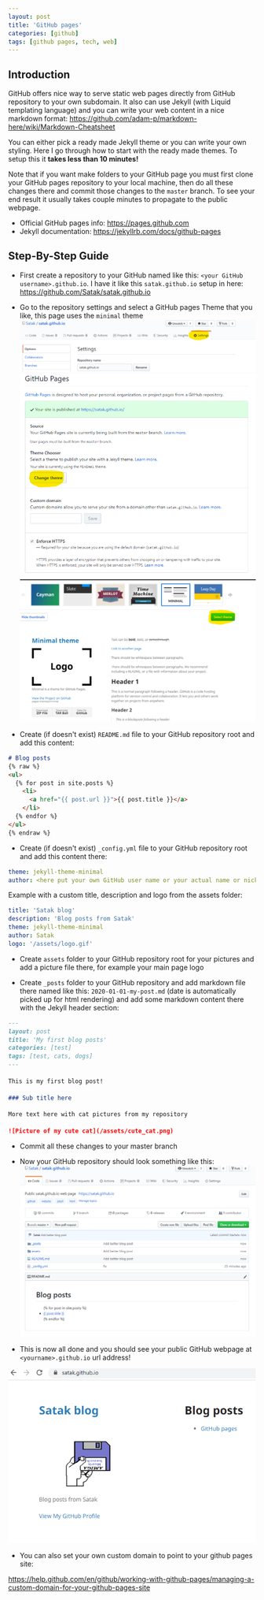 ```yaml
---
layout: post
title: 'GitHub pages'
categories: [github]
tags: [github pages, tech, web]
---
```


## Introduction

GitHub offers nice way to serve static web pages directly from GitHub repository to your own subdomain. It also can use Jekyll (with Liquid templating language) and you can write your web content in a nice markdown format: <https://github.com/adam-p/markdown-here/wiki/Markdown-Cheatsheet>

You can either pick a ready made Jekyll theme or you can write your own styling. Here I go through how to start with the ready made themes. To setup this it **takes less than 10 minutes!**

Note that if you want make folders to your GitHub page you must first clone your GitHub pages repository to your local machine, then do all these changes there and commit those changes to the `master` branch. To see your end result it usually takes couple minutes to propagate to the public webpage.

- Official GitHub pages info: <https://pages.github.com>
- Jekyll documentation: <https://jekyllrb.com/docs/github-pages>

## Step-By-Step Guide

- First create a repository to your GitHub named like this: `<your GitHub username>.github.io`. I have it like this `satak.github.io` setup in here: <https://github.com/Satak/satak.github.io>

- Go to the repository settings and select a GitHub pages Theme that you like, this page uses the `minimal` theme
![GitHub Settings](/assets/github_settings.png)
![GitHub Pages Theme](/assets/github_pages_theme.png)
![GitHub Pages Theme](/assets/github_pages_theme_selection.png)

- Create (if doesn't exist) `README.md` file to your GitHub repository root and add this content:

```markdown
# Blog posts
{% raw %}
<ul>
  {% for post in site.posts %}
    <li>
      <a href="{{ post.url }}">{{ post.title }}</a>
    </li>
  {% endfor %}
</ul>
{% endraw %}
```

- Create (if doesn't exist) `_config.yml` file to your GitHub repository root and add this content there:

```yaml
theme: jekyll-theme-minimal
author: <here put your own GitHub user name or your actual name or nick>
```

Example with a custom title, description and logo from the assets folder:

```yaml
title: 'Satak blog'
description: 'Blog posts from Satak'
theme: jekyll-theme-minimal
author: Satak
logo: '/assets/logo.gif'
```

- Create `assets` folder to your GitHub repository root for your pictures and add a picture file there, for example your main page logo

- Create `_posts` folder to your GitHub repository and add markdown file there named like this: `2020-01-01-my-post.md` (date is automatically picked up for html rendering) and add some markdown content there with the Jekyll header section:

```markdown
---
layout: post
title: 'My first blog posts'
categories: [test]
tags: [test, cats, dogs]
---

This is my first blog post!

### Sub title here

More text here with cat pictures from my repository

![Picture of my cute cat](/assets/cute_cat.png)
```

- Commit all these changes to your master branch

- Now your GitHub repository should look something like this:
![GitHub example](/assets/github_example.png)

- This is now all done and you should see your public GitHub webpage at `<yourname>.github.io` url address!

![GitHub pages ready](/assets/github_pages_ready.png)

- You can also set your own custom domain to point to your github pages site:

<https://help.github.com/en/github/working-with-github-pages/managing-a-custom-domain-for-your-github-pages-site>
